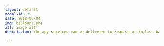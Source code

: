 ```yaml
---
layout: default
modal-id: 2
date: 2018-06-04
img: balloons.png
alt: image-alt
description: Therapy services can be delivered in Spanish or English based on the client's language dominance. Langauge dominance is determined at the time of initial evaluation by certified bilingual speech langauge pathologists. 

---
```

